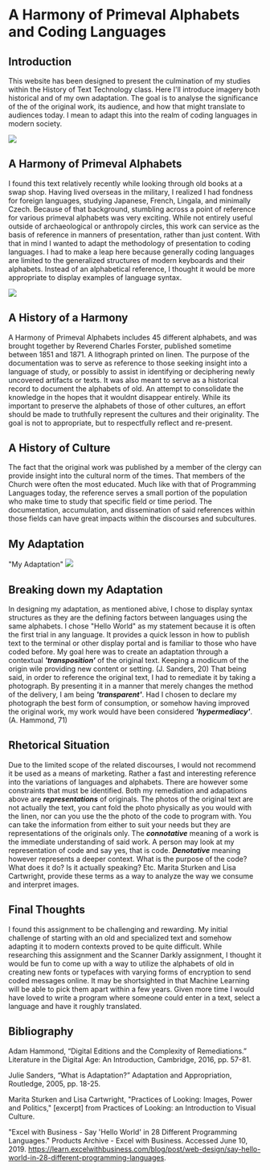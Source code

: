 # A Harmony of Primeval Alphabets and Coding Languages

## Introduction
This website has been designed to present the culmination of my studies within the History of Text Technology class. Here I'll introduce imagery both historical and of my own adaptation. The goal is to analyse the significance of the of the original work, its audience, and how that might translate to audiences today. I mean to adapt this into the realm of coding languages in modern society. 

<div id="container"> 
    <img src="https://i.imgur.com/7kWuwUQ.jpg">
    </div>

## A Harmony of Primeval Alphabets
I found this text relatively recently while looking through old books at a swap shop. Having lived overseas in the military, I realized I had fondness for foreign languages, studying Japanese, French, Lingala, and minimally Czech. Because of that background, stumbling across a point of reference for various primeval alphabets was very exciting. While not entirely useful outside of archaeological or anthropoly circles, this work can service as the basis of reference in manners of presentation, rather than just content. With that in mind I wanted to adapt the methodology of presentation to coding languages. I had to make a leap here because generally coding languages are limited to the generalized structures of modern keyboards and their alphabets. Instead of an alphabetical reference, I thought it would be more appropriate to display examples of language syntax. 

<div id="container"> 
    <img src="https://i.imgur.com/01D1wTo.jpg">
    </div>

## A History of a Harmony
A Harmony of Primeval Alphabets includes 45 different alphabets, and was brought together by Reverend Charles Forster, published sometime between 1851 and 1871. A lithograph printed on linen. The purpose of the documentation was to serve as reference to those seeking insight into a language of study, or possibly to assist in identifying or deciphering newly uncovered artifacts or texts. It was also meant to serve as a historical record to document the alphabets of old. An attempt to consolidate the knowledge in the hopes that it wouldnt disappear entirely. While its important to preserve the alphabets of those of other cultures, an effort should be made to truthfully represent the cultures and their originality. The goal is not to appropriate, but to respectfully reflect and re-present.

## A History of Culture
The fact that the original work was published by a member of the clergy can provide insight into the cultural norm of the times. That members of the Church were often the most educated. Much like with that of Programming Languages today, the reference serves a small portion of the population who make time to study that specific field or time period. The documentation, accumulation, and dissemination of said references within those fields can have great impacts within the discourses and subcultures. 

## My Adaptation
<div id="container"> "My Adaptation"
    <img src="LinkURL.jpg">
    </div>

## Breaking down my Adaptation
In designing my adaptation, as mentioned abive, I chose to display syntax structures as they are the defining factors between languages using the same alphabets. I chose "Hello World" as my statement because it is often the first trial in any language. It provides a quick lesson in how to publish text to the terminal or other display portal and is familiar to those who have coded before. My goal here was to create an adaptation through a contextual ***'transposition'***  of the original text. Keeping a modicum of the origin wile providing new content or setting. (J. Sanders, 20) That being said, in order to reference the original text, I had to remediate it by taking a photograph. By presenting it in a manner that merely changes the method of the delivery, I am being ***'transparent'***. Had I chosen to declare my photograph the best form of consumption, or somehow having improved the original work, my work would have been considered ***'hypermediacy'***. (A. Hammond, 71)

## Rhetorical Situation
Due to the limited scope of the related discourses, I would not recommend it be used as a means of marketing. Rather a fast and interesting reference into the variations of languages and alphabets. There are however some constraints that must be identified. Both my remediation and adapations above are ***representations*** of originals. The photos of the original text are not actually the text, you cant fold the photo physically as you would with the linen, nor can you use the the photo of the code to program with. You can take the information from either to suit your needs but they are representations of the originals only. The ***connotative*** meaning of a work is the immediate understanding of said work. A person may look at my representation of code and say yes, that is code. ***Denotative*** meaning however represents a deeper context. What is the purpose of the code? What does it do? Is it actually speaking? Etc. Marita Sturken and Lisa Cartwright, provide these terms as a way to analyze the way we consume and interpret images. 

## Final Thoughts
I found this assignment to be challenging and rewarding. My initial challenge of starting with an old and specialized text and somehow adapting it to modern contexts proved to be quite difficult. While researching this assignment and the Scanner Darkly assignment, I thought it would be fun to come up with a way to utilize the alphabets of old in creating new fonts or typefaces with varying forms of encryption to send coded messages online. It may be shortsighted in that Machine Learning will be able to pick them apart within a few years. Given more time I would have loved to write a program where someone could enter in a text, select a language and have it roughly translated. 

## Bibliography

Adam Hammond, “Digital Editions and the Complexity of Remediations.” Literature in the Digital Age: An Introduction, Cambridge, 2016, pp. 57-81.

Julie Sanders, “What is Adaptation?” Adaptation and Appropriation, Routledge, 2005, pp. 18-25.

Marita Sturken and Lisa Cartwright, "Practices of Looking: Images, Power and Politics," [excerpt] from Practices of Looking: an Introduction to Visual Culture.

"Excel with Business - Say 'Hello World' in 28 Different Programming Languages." Products Archive - Excel with Business. Accessed June 10, 2019. https://learn.excelwithbusiness.com/blog/post/web-design/say-hello-world-in-28-different-programming-languages.
